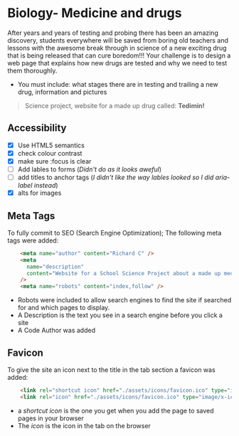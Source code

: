 # Biology- Medicine and drugs

After years and years of testing and probing there has been an amazing discovery, students everywhere will be saved from boring old teachers and lessons with the awesome break through in science of  a new exciting drug that is being released that can cure boredom!!!
Your challenge is to design a web page that explains how new drugs are tested and why we need to test them thoroughly. 

- You must include: what stages there are in testing and trailing a new drug, information and pictures

> Science project, website for a made up drug called:
> **Tedimin!**

## Accessibility

- [x] Use HTML5 semantics
- [x] check colour contrast
- [x] make sure :focus is clear
- [ ] Add lables to forms       (_Didn't do as it looks aweful_)
- [ ] add titles to anchor tags (_I didn't like the way lables looked so I did aria-label instead_)
- [x] alts for images

## Meta Tags

To fully commit to SEO (Search Engine Optimization); The following meta tags were added: 
```HTML
    <meta name="author" content="Richard C" />
    <meta
      name="description"
      content="Website for a School Science Project about a made up medication called Tedimin"
    />
    <meta name="robots" content="index,follow" />
```
- Robots were included to allow search engines to find the site if searched for and which pages to display.
- A Description is the text you see in a search engine before you click a site
- A Code Author was added

## Favicon 

To give the site an icon next to the title in the tab section a favicon was added:
```HTML
    <link rel="shortcut icon" href="./assets/icons/favicon.ico" type="image/x-icon"/>
    <link rel="icon" href="./assets/icons/favicon.ico" type="image/x-icon" />
```
- a *shortcut icon* is the one you get when you add the page to saved pages in your browser
- The *icon* is the icon in the tab on the browser
